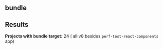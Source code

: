 ## bundle

## Results

**Projects with bundle target:** 24 ( all v8 besides `perf-test-react-components` app)
